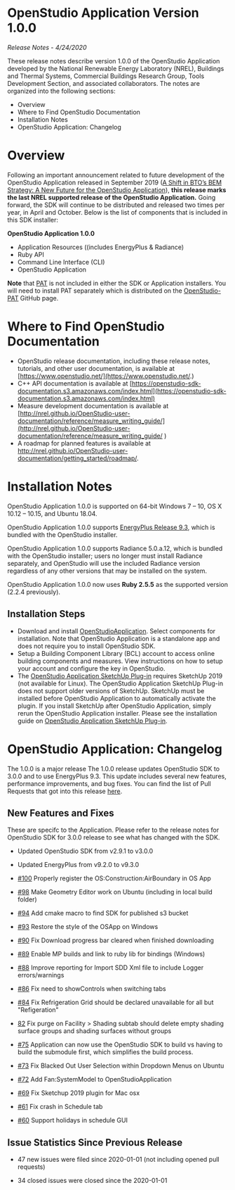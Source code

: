 # OpenStudio Application Version 1.0.0

_Release Notes - 4/24/2020_

These release notes describe version 1.0.0 of the OpenStudio Application developed by the National Renewable Energy Laboratory (NREL), Buildings and Thermal Systems, Commercial Buildings Research Group, Tools Development Section, and associated collaborators. The notes are organized into the following sections:

-  Overview
-  Where to Find OpenStudio Documentation
-  Installation Notes
-  OpenStudio Application: Changelog


# Overview

Following an important announcement related to future development of the OpenStudio Application released in September 2019 ([A Shift in BTO’s BEM Strategy: A New Future for the OpenStudio Application](https://www.openstudio.net/new-future-for-openstudio-application)), **this release marks the last NREL supported release of the OpenStudio Application.**
Going forward, the SDK will continue to be distributed and released two times per year, in April and October. 
Below is the list of components that is included in this SDK installer:

__**OpenStudio Application 1.0.0**__
- Application Resources ((includes EnergyPlus & Radiance)
- Ruby API
- Command Line Interface (CLI)
- OpenStudio Application

**Note** that [PAT](https://github.com/NREL/OpenStudio-PAT) is not included in either the SDK or Application installers. You will need to install PAT separately which is distributed on the [OpenStudio-PAT](https://github.com/NREL/OpenStudio-PAT) GitHub page.

# Where to Find OpenStudio Documentation

- OpenStudio release documentation, including these release notes, tutorials, and other user documentation, is available at [https://www.openstudio.net/](https://www.openstudio.net/.)
- C++ API documentation is available at [https://openstudio-sdk-documentation.s3.amazonaws.com/index.html](https://openstudio-sdk-documentation.s3.amazonaws.com/index.html)
- Measure development documentation is available at [http://nrel.github.io/OpenStudio-user-documentation/reference/measure_writing_guide/](http://nrel.github.io/OpenStudio-user-documentation/reference/measure_writing_guide/ )
- A roadmap for planned features is available at http://nrel.github.io/OpenStudio-user-documentation/getting_started/roadmap/.

# Installation Notes

OpenStudio Application 1.0.0 is supported on 64-bit Windows 7 – 10, OS X 10.12 – 10.15, and Ubuntu 18.04.

OpenStudio Application 1.0.0 supports [EnergyPlus Release 9.3](https://github.com/NREL/EnergyPlus/releases/tag/v9.3.0), which is bundled with the OpenStudio installer. 

OpenStudio Application 1.0.0 supports Radiance 5.0.a.12, which is bundled with the OpenStudio installer; users no longer must install Radiance separately, and OpenStudio will use the included Radiance version regardless of any other versions that may be installed on the system. 

OpenStudio Application 1.0.0 now uses **Ruby 2.5.5** as the supported version (2.2.4 previously).


## Installation Steps

- Download and install [OpenStudioApplication](https://github.com/NREL/OpenStudioApplication/). Select components for installation. Note that OpenStudio Application is a standalone app and does not require you to install OpenStudio SDK.
- Setup a Building Component Library (BCL) account to access online building components and measures. View instructions on how to setup your account and configure the key in OpenStudio.
- The [OpenStudio Application SketchUp Plug-in](https://github.com/NREL/openstudio-sketchup-plugin) requires SketchUp 2019 (not available for Linux). The OpenStudio Application SketchUp Plug-in does not support older versions of SketchUp. SketchUp must be installed before OpenStudio Application to automatically activate the plugin. If you install SketchUp after OpenStudio Application, simply rerun the OpenStudio Application installer. Please see the installation guide on [OpenStudio Application SketchUp Plug-in](https://github.com/NREL/openstudio-sketchup-plugin). 

# OpenStudio Application: Changelog

The 1.0.0 is a major release
The 1.0.0 release updates OpenStudio SDK to 3.0.0 and to use EnergyPlus 9.3. This update includes several new features, performance improvements, and bug fixes. You can find the list of Pull Requests that got into this release [here](https://github.com/NREL/OpenStudioApplication/pulls?utf8=%E2%9C%93&q=is%3Apr+is%3Aclosed+created%3A2019-12-07..2020-04-20+).


## New Features and Fixes

These are specifc to the Application. Please refer to the release notes for OpenStudio SDK for 3.0.0 release to see what has 
changed with the SDK. 

* Updated OpenStudio SDK from v2.9.1 to v3.0.0

* Updated EnergyPlus from v9.2.0 to v9.3.0

* [#100](https://github.com/NREL/OpenStudioApplication/pull/100) Properly register the OS:Construction:AirBoundary in OS App

* [#98](https://github.com/NREL/OpenStudioApplication/pull/98) Make Geometry Editor work on Ubuntu (including in local build folder)

* [#94](https://github.com/NREL/OpenStudioApplication/pull/94) Add cmake macro to find SDK for published s3 bucket

* [#93](https://github.com/NREL/OpenStudioApplication/pull/93) Restore the style of the OSApp on Windows

* [#90](https://github.com/NREL/OpenStudioApplication/pull/90) Fix Download progress bar cleared when finished downloading

* [#89](https://github.com/NREL/OpenStudioApplication/pull/89) Enable MP builds and link to ruby lib for bindings (Windows)

* [#88](https://github.com/NREL/OpenStudioApplication/pull/88) Improve reporting for Import SDD Xml file to include Logger errors/warnings 

* [#86](https://github.com/NREL/OpenStudioApplication/pull/86) Fix need to showControls when switching tabs 

* [#84](https://github.com/NREL/OpenStudioApplication/pull/84) Fix Refrigeration Grid should be declared unavailable for all but "Refigeration"

* [82](https://github.com/NREL/OpenStudioApplication/pull/82) Fix purge on Facility > Shading subtab should delete empty shading surface groups and shading surfaces without groups

* [#75](https://github.com/NREL/OpenStudioApplication/pull/75)  Application can now use the OpenStudio SDK to build vs having to build the submodule first, which simplifies the build process.

* [#73](https://github.com/NREL/OpenStudioApplication/pull/73) Fix Blacked Out User Selection within Dropdown Menus on Ubuntu 

* [#72](https://github.com/NREL/OpenStudioApplication/pull/72) Add Fan:SystemModel to OpenStudioApplication 

* [#69](https://github.com/NREL/OpenStudioApplication/pull/69) Fix Sketchup 2019 plugin for Mac osx

* [#61](https://github.com/NREL/OpenStudioApplication/pull/61) Fix crash in Schedule tab

* [#60](https://github.com/NREL/OpenStudioApplication/pull/60) Support holidays in schedule GUI


## Issue Statistics Since Previous Release

* 47 new issues were filed since 2020-01-01 (not including opened pull requests)

* 34 closed issues were closed since the 2020-01-01
